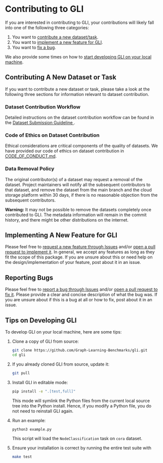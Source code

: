 # Contributing to GLI

If you are interested in contributing to GLI, your contributions will likely fall into one of the following three categories:

1. You want to [contribute a new dataset/task](#contributing-a-new-dataset-or-task).
2. You want to [implement a new feature for GLI](#implementing-a-new-feature-for-gli).
3. You want to [fix a bug](#reporting-bugs).

We also provide some times on how to [start developing GLI on your local machine](#tips-on-developing-gli).

## Contributing A New Dataset or Task

If you want to contribute a new dataset or task, please take a look at the following three sections for information relevant to dataset contribution.

### Dataset Contribution Workflow

Detailed instructions on the dataset contribution workflow can be found in the [Dataset Submission Guideline
](https://github.com/Graph-Learning-Benchmarks/gli/wiki/Dataset-Submission-Guideline).

### Code of Ethics on Dataset Contribution

Ethical considerations are critical components of the quality of datasets. We have provided our code of ethics on dataset contribution in [CODE_OF_CONDUCT.md](./CODE_OF_CONDUCT.md#code-of-ethics-on-dataset-contribution).

### Data Removal Policy

The original contributor(s) of a dataset may request a removal of the dataset. Project maintainers will notify all the subsequent contributors to that dataset, and remove the dataset from the main branch and the cloud storage platform within 30 days, if there is no reasonable objection from the subsequent contributors.

**Warning:** It may not be possible to remove the datasets completely once contributed to GLI. The metadata information will remain in the commit history, and there might be other distributions on the internet.


## Implementing A New Feature for GLI

Please feel free to [request a new feature through Issues](https://github.com/Graph-Learning-Benchmarks/gli/issues/new?assignees=&labels=enhancement&template=feature_request.md&title=%5BFEATURE+REQUEST%5D) and/or [open a pull request to implement it](https://github.com/Graph-Learning-Benchmarks/gli/pulls?q=is%3Apr+is%3Aopen). In general, we accept any features as long as they fit the scope of this package. If you are unsure about this or need help on the design/implementation of your feature, post about it in an issue.


## Reporting Bugs

Please feel free to [report a bug through Issues](https://github.com/Graph-Learning-Benchmarks/gli/issues/new?assignees=&labels=bug&template=bug_report.md&title=%5BBUG%5D) and/or [open a pull request to fix it](https://github.com/Graph-Learning-Benchmarks/gli/pulls?q=is%3Apr+is%3Aopen). Please provide a clear and concise description of what the bug was. If you are unsure about if this is a bug at all or how to fix, post about it in an issue.


## Tips on Developing GLI

To develop GLI on your local machine, here are some tips:

1. Clone a copy of GLI from source:

   ```bash
   git clone https://github.com/Graph-Learning-Benchmarks/gli.git
   cd gli
   ```

2. If you already cloned GLI from source, update it:

   ```bash
   git pull
   ```

3. Install GLI in editable mode:

   ```bash
   pip install -e ".[test,full]"
   ```

   This mode will symlink the Python files from the current local source tree into the Python install. Hence, if you modify a Python file, you do not need to reinstall GLI again.

4. Run an example:

   ```bash
   python3 example.py
   ```

   This script will load the `NodeClassification` task on `cora` dataset.

5. Ensure your installation is correct by running the entire test suite with

   ```bash
   make test
   ```